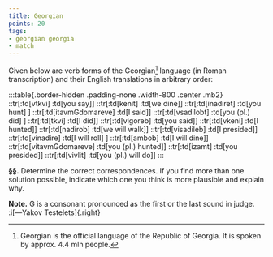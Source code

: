 ```yaml
---
title: Georgian
points: 20
tags:
- georgian georgia 
- match 
---
```


Given below are verb forms of the Georgian[^1] language (in Roman transcription) and their English translations in arbitrary order:

:::table{.border-hidden .padding-none .width-800 .center .mb2}
::tr[:td[vtkvi] :td[you say]]
::tr[:td[kenit] :td[we dine]]
::tr[:td[inadiret] :td[you hunt] ]
::tr[:td[itavmGdomareve] :td[I said]]
::tr[:td[vsadilobt] :td[you (pl.) did] ]
::tr[:td[tkvi] :td[I did]]
::tr[:td[vigoreb] :td[you said]]
::tr[:td[vkeni] :td[I hunted]]
::tr[:td[nadirob] :td[we will walk]]
::tr[:td[visadileb] :td[I presided]]
::tr[:td[vinadire] :td[I will roll] ]
::tr[:td[ambob] :td[I will dine]]
::tr[:td[vitavmGdomareve] :td[you (pl.) hunted]]
::tr[:td[izamt] :td[you presided]]
::tr[:td[vivlit] :td[you (pl.) will do]]
:::

**§§.** Determine the correct correspondences. If you find more than one solution possible, indicate which one you think is more plausible and explain why.

**Note.** G is a consonant pronounced as the first or the last sound in judge.
:i[—Yakov Testelets]{.right}

[^1]: Georgian is the official language of the Republic of Georgia. It is spoken by approx. 4.4 mln people.